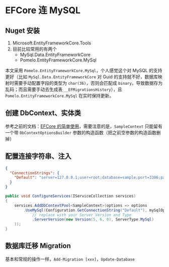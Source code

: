 # EFCore 连 MySQL

## Nuget 安装

1. Microsoft.EntityFrameworkCore.Tools
2. 目前比较常用的有两个
    - MySql.Data.EntityFrameworkCore
    - Pomelo.EntityFrameworkCore.MySql

本文采用 `Pomelo.EntityFrameworkCore.MySql`，个人感觉这个对 MySQL 的支持更好（比如 `MySql.Data.EntityFrameworkCore` 对 Guid 的支持就不好，数据库映射时需要手动配置字段的类型为 `char(36)`，否则会匹配成 `binary`，导致数据存为乱码；而且需要手动去生成表 `__EFMigrationsHistory`），且 `Pomelo.EntityFrameworkCore.MySql` 在实时保持更新。

## 创建 DbContext、实体类

参考之前的文档：[EFCore 的简单使用](./ef-core.md)，需要注意的是，`SampleContext` 只能留有一个带 `DbContextOptionsBuilder` 参数的构造函数（把之前空参数的构造函数删掉）

## 配置连接字符串、注入

```json
{
  "ConnectionStrings": {
    "Default": "server=127.0.0.1;user=root;database=sample;port=3306;password=123456;SslMode=None"
  }
}
```

```csharp
public void ConfigureServices(IServiceCollection services)
{
    services.AddDbContextPool<SampleContext>(options => options
        .UseMySql(Configuration.GetConnectionString("Default"), mySqlOptions => mySqlOptions
            // replace with your Server Version and Type
            .ServerVersion(new Version(5, 6, 0), ServerType.MySql)
    ));
}
```

## 数据库迁移 Migration

基本和常规的操作一样，`Add-Migration [xxx]`，`Update-Database`

